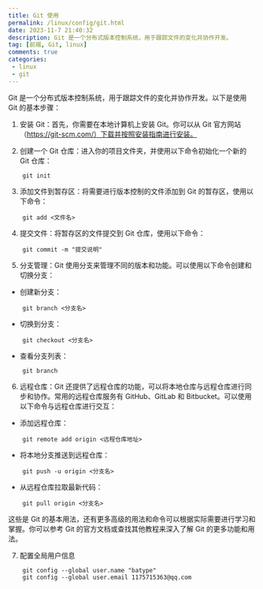 ```yaml
---
title: Git 使用
permalink: /linux/config/git.html
date: 2023-11-7 21:40:32
description: Git 是一个分布式版本控制系统，用于跟踪文件的变化并协作开发。
tag: [前端, Git, linux]
comments: true
categories: 
 - linux
 - git
---
```


Git 是一个分布式版本控制系统，用于跟踪文件的变化并协作开发。以下是使用 Git 的基本步骤：

1. 安装 Git：首先，你需要在本地计算机上安装 Git。你可以从 Git 官方网站（<https://git-scm.com/）下载并按照安装指南进行安装。>

2. 创建一个 Git 仓库：进入你的项目文件夹，并使用以下命令初始化一个新的 Git 仓库：

```shell
    git init
```

3. 添加文件到暂存区：将需要进行版本控制的文件添加到 Git 的暂存区，使用以下命令：

```shell
    git add <文件名>
```

4. 提交文件：将暂存区的文件提交到 Git 仓库，使用以下命令：

```shell
    git commit -m "提交说明"
```

5. 分支管理：Git 使用分支来管理不同的版本和功能。可以使用以下命令创建和切换分支：

- 创建新分支：

```shell
    git branch <分支名>
```

- 切换到分支：

```shell
    git checkout <分支名>
```

- 查看分支列表：

```shell
    git branch
```

6. 远程仓库：Git 还提供了远程仓库的功能，可以将本地仓库与远程仓库进行同步和协作。常用的远程仓库服务有 GitHub、GitLab 和 Bitbucket。可以使用以下命令与远程仓库进行交互：

- 添加远程仓库：

```shell
    git remote add origin <远程仓库地址>
```

- 将本地分支推送到远程仓库：

```shell
    git push -u origin <分支名>
```

- 从远程仓库拉取最新代码：

```shell
    git pull origin <分支名>
```

这些是 Git 的基本用法，还有更多高级的用法和命令可以根据实际需要进行学习和掌握。你可以参考 Git 的官方文档或查找其他教程来深入了解 Git 的更多功能和用法。

7. 配置全局用户信息

```shell
    git config --global user.name "batype"
    git config --global user.email 1175715363@qq.com
```
